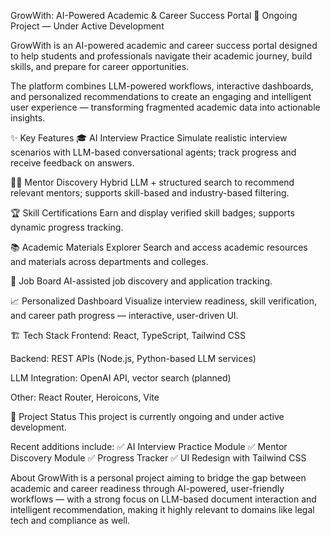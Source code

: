 GrowWith: AI-Powered Academic & Career Success Portal 🚀
Ongoing Project — Under Active Development

GrowWith is an AI-powered academic and career success portal designed to help students and professionals navigate their academic journey, build skills, and prepare for career opportunities.

The platform combines LLM-powered workflows, interactive dashboards, and personalized recommendations to create an engaging and intelligent user experience — transforming fragmented academic data into actionable insights.

✨ Key Features
🎓 AI Interview Practice
Simulate realistic interview scenarios with LLM-based conversational agents; track progress and receive feedback on answers.

🧑‍🏫 Mentor Discovery
Hybrid LLM + structured search to recommend relevant mentors; supports skill-based and industry-based filtering.

🏆 Skill Certifications
Earn and display verified skill badges; supports dynamic progress tracking.

📚 Academic Materials Explorer
Search and access academic resources and materials across departments and colleges.

💼 Job Board
AI-assisted job discovery and application tracking.

📈 Personalized Dashboard
Visualize interview readiness, skill verification, and career path progress — interactive, user-driven UI.

🏗️ Tech Stack
Frontend: React, TypeScript, Tailwind CSS

Backend: REST APIs (Node.js, Python-based LLM services)

LLM Integration: OpenAI API, vector search (planned)

Other: React Router, Heroicons, Vite

🚧 Project Status
This project is currently ongoing and under active development.

Recent additions include:
✅ AI Interview Practice Module
✅ Mentor Discovery Module
✅ Progress Tracker
✅ UI Redesign with Tailwind CSS

About
GrowWith is a personal project aiming to bridge the gap between academic and career readiness through AI-powered, user-friendly workflows — with a strong focus on LLM-based document interaction and intelligent recommendation, making it highly relevant to domains like legal tech and compliance as well.

